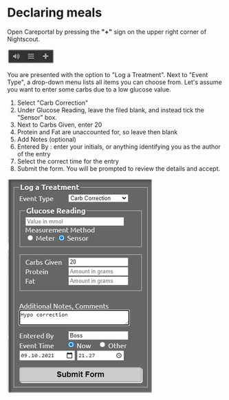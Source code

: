 # Declaring meals

Open Careportal by pressing the **"+"** sign on the upper right corner of Nightscout.

![Careportal](../img/careportal.jpg)

You are presented with the option to "Log a Treatment". Next to "Event Type", a drop-down menu lists all items you can choose from. Let's assume you want to enter some carbs due to a low glucose value. 

1. Select "Carb Correction"
2. Under Glucose Reading, leave the filed blank, and instead tick the "Sensor" box.
3. Next to Carbs Given, enter 20
4. Protein and Fat are unaccounted for, so leave then blank
5. Add Notes (optional)
6. Entered By : enter your initials, or anything identifying you as the author of the entry
7. Select the correct time for the entry
8. Submit the form. You will be prompted to review the details and accept.

![Meal](../img/meal.jpg)
